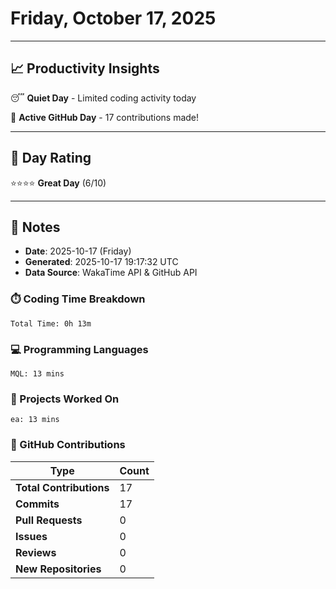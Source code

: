 # Friday, October 17, 2025

---

## 📈 Productivity Insights

😴 **Quiet Day** - Limited coding activity today

🚀 **Active GitHub Day** - 17 contributions made!

---

## 🎯 Day Rating

⭐⭐⭐⭐ **Great Day** (6/10)

---

## 📝 Notes

- **Date**: 2025-10-17 (Friday)
- **Generated**: 2025-10-17 19:17:32 UTC
- **Data Source**: WakaTime API & GitHub API


### ⏱️ Coding Time Breakdown

```
Total Time: 0h 13m
```

### 💻 Programming Languages

```
MQL: 13 mins
```

### 📂 Projects Worked On

```
ea: 13 mins

```


### 🐙 GitHub Contributions

| Type | Count |
|------|-------|
| **Total Contributions** | 17 |
| **Commits** | 17 |
| **Pull Requests** | 0 |
| **Issues** | 0 |
| **Reviews** | 0 |
| **New Repositories** | 0 |

